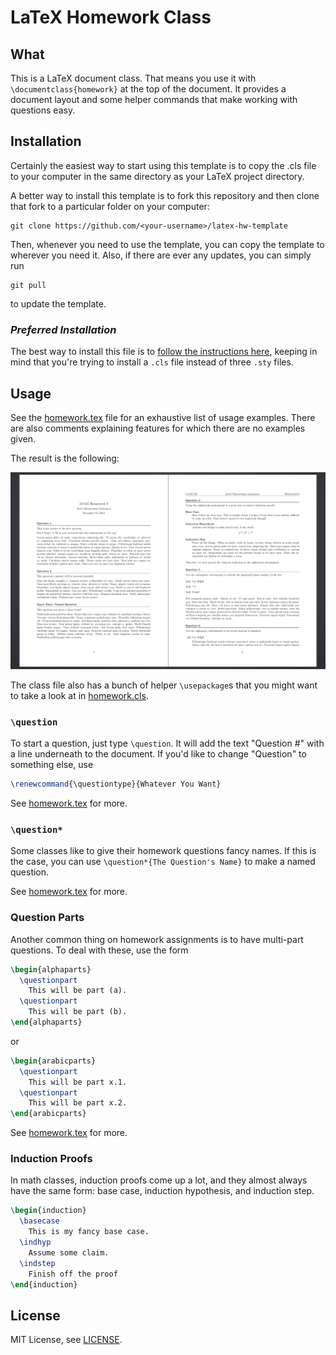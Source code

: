 # LaTeX Homework Class

## What
This is a LaTeX document class. That means you use it with `\documentclass{homework}` at the top of the document. It provides a document layout and some helper commands that make working with questions easy.

## Installation
Certainly the easiest way to start using this template is to copy the .cls file to your computer in the same directory as your LaTeX project directory.

A better way to install this template is to fork this repository and then clone that fork to a particular folder on your computer:

```
git clone https://github.com/<your-username>/latex-hw-template
```

Then, whenever you need to use the template, you can copy the template to wherever you need it. Also, if there are ever any updates, you can simply run

```
git pull
```

to update the template.

### _Preferred Installation_

The best way to install this file is to [follow the instructions here][install], keeping in mind that you're trying to install a `.cls` file instead of three `.sty` files.

[install]: https://github.com/Z1MM32M4N/latex-solarized#installation

## Usage

See the [homework.tex](homework.tex) file for an exhaustive list of usage examples. There are also comments explaining features for which there are no examples given.

The result is the following:

![Screenshot](screenshot.png)

The class file also has a bunch of helper `\usepackage`s that you might want to take a look at in [homework.cls](homework.cls).

### `\question`

To start a question, just type `\question`. It will add the text "Question #" with a line underneath to the document. If you'd like to change "Question" to something else, use

```tex
\renewcommand{\questiontype}{Whatever You Want}
```

See [homework.tex](homework.tex) for more.

### `\question*`

Some classes like to give their homework questions fancy names. If this is the case, you can use `\question*{The Question's Name}` to make a named question.

See [homework.tex](homework.tex) for more.

### Question Parts

Another common thing on homework assignments is to have multi-part questions. To deal with these, use the form

```tex
\begin{alphaparts}
  \questionpart
    This will be part (a).
  \questionpart
    This will be part (b).
\end{alphaparts}
```
or
```tex
\begin{arabicparts}
  \questionpart
    This will be part x.1.
  \questionpart
    This will be part x.2.
\end{arabicparts}
```

See [homework.tex](homework.tex) for more.

### Induction Proofs

In math classes, induction proofs come up a lot, and they almost always have the same form: base case, induction hypothesis, and induction step.

```tex
\begin{induction}
  \basecase
    This is my fancy base case.
  \indhyp
    Assume some claim.
  \indstep
    Finish off the proof
\end{induction}
```

## License
MIT License, see [LICENSE](LICENSE).
